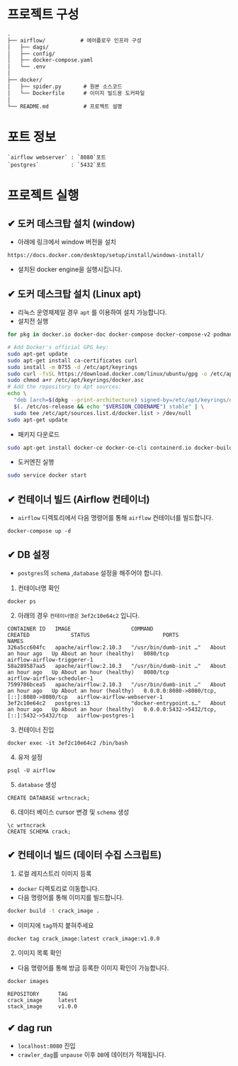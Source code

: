 
# 프로젝트 구성

```Markdown
.
├── airflow/           # 에어플로우 인프라 구성
│   ├── dags/
│   ├── config/
│   ├── docker-compose.yaml
│   └── .env
│
├── docker/
│   ├── spider.py       # 원본 소스코드
│   └── Dockerfile      # 이미지 빌드용 도커파일
│
└── README.md           # 프로젝트 설명
```
# 포트 정보

```
`airflow webserver` : `8080`포트
`postgres`          : `5432`포트
```

# 프로젝트 실행
## ✔ 도커 데스크탑 설치 (window)
- 아래에 링크에서 window 버전을 설치
```angular2html
https://docs.docker.com/desktop/setup/install/windows-install/
```
- 설치된 docker engine을 실행시킵니다.

## ✔ 도커 데스크탑 설치 (Linux apt)
- 리눅스 운영체제일 경우 `apt` 를 이용하여 설치 가능합니다.
- 설치전 실행
```bash
for pkg in docker.io docker-doc docker-compose docker-compose-v2 podman-docker containerd runc; do sudo apt-get remove $pkg; done
```
```bash
# Add Docker's official GPG key:
sudo apt-get update
sudo apt-get install ca-certificates curl
sudo install -m 0755 -d /etc/apt/keyrings
sudo curl -fsSL https://download.docker.com/linux/ubuntu/gpg -o /etc/apt/keyrings/docker.asc
sudo chmod a+r /etc/apt/keyrings/docker.asc
# Add the repository to Apt sources:
echo \
  "deb [arch=$(dpkg --print-architecture) signed-by=/etc/apt/keyrings/docker.asc] https://download.docker.com/linux/ubuntu \
  $(. /etc/os-release && echo "$VERSION_CODENAME") stable" | \
  sudo tee /etc/apt/sources.list.d/docker.list > /dev/null
sudo apt-get update
```
- 패키지 다운로드
```bash
sudo apt-get install docker-ce docker-ce-cli containerd.io docker-buildx-plugin docker-compose-plugin
```
- 도커엔진 실행
```bash
sudo service docker start
```

## ✔ 컨테이너 빌드 (Airflow 컨테이너)
- `airflow` 디렉토리에서 다음 명령어를 통해 `airflow` 컨테이너를 빌드합니다.

```
docker-compose up -d
```

## ✔ DB 설정
- `postgres`의 `schema` ,`database` 설정을 해주어야 합니다.

1. 컨테이너명 확인
```angular2html
docker ps
```

2. 아래의 경우 `컨테이너명은` `3ef2c10e64c2` 입니다.
```log
CONTAINER ID   IMAGE                   COMMAND                   CREATED             STATUS                       PORTS                                         NAMES
326a5cc604fc   apache/airflow:2.10.3   "/usr/bin/dumb-init …"   About an hour ago   Up About an hour (healthy)   8080/tcp                                      airflow-airflow-triggerer-1
58a289587aa5   apache/airflow:2.10.3   "/usr/bin/dumb-init …"   About an hour ago   Up About an hour (healthy)   8080/tcp                                      airflow-airflow-scheduler-1
7599786bcea5   apache/airflow:2.10.3   "/usr/bin/dumb-init …"   About an hour ago   Up About an hour (healthy)   0.0.0.0:8080->8080/tcp, [::]:8080->8080/tcp   airflow-airflow-webserver-1
3ef2c10e64c2   postgres:13             "docker-entrypoint.s…"   About an hour ago   Up About an hour (healthy)   0.0.0.0:5432->5432/tcp, [::]:5432->5432/tcp   airflow-postgres-1
```

3. 컨테이너 진입
```
docker exec -it 3ef2c10e64c2 /bin/bash
```

4. 유저 설정
```angular2html
psql -U airflow
```

5. `database` 생성
```angular2html
CREATE DATABASE wrtncrack;
```

6. 데이터 베이스 cursor 변경 및 `schema` 생성
```angular2html
\c wrtncrack
CREATE SCHEMA crack;
```

## ✔ 컨테이너 빌드 (데이터 수집 스크립트)

1. 로컬 레지스트리 이미지 등록
- `docker` 디렉토리로 이동합니다.
- 다음 명령어를 통해 이미지를 빌드합니다.
```bash
docker build -t crack_image .
```

- 이미지에 `tag`까지 붙혀주세요
```angular2html
docker tag crack_image:latest crack_image:v1.0.0
```

2. 이미지 목록 확인
- 다음 명령어를 통해 방금 등록한 이미지 확인이 가능합니다.
```bash
docker images
```

```angular2html
REPOSITORY      TAG
crack_image     latest
stack_image     v1.0.0
```

## ✔ dag run
- `localhost:8080` 진입 
- `crawler_dag`를 `unpause` 이후 `DB`에 데이터가 적재됩니다.


